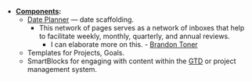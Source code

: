 - **[Components](<Components.md>):**
    - [Date Planner](<Date Planner.md>) — date scaffolding.
        - This network of pages serves as a network of inboxes that help to facilitate weekly, monthly, quarterly, and annual reviews. 
            - I can elaborate more on this. - [Brandon Toner](<Brandon Toner.md>)
    - Templates for Projects, Goals.
    - SmartBlocks for engaging with content within the [GTD](<GTD.md>) or project management system.
